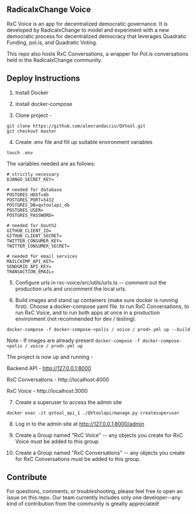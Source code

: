 ## RadicalxChange Voice

RxC Voice is an app for decentralized democratic governance. It is developed by RadicalxChange to model and experiment with a new democratic process for decentralized democracy that leverages Quadratic Funding, pol.is, and Quadratic Voting.

This repo also hosts RxC Conversations, a wrapper for Pol.is conversations held in the RadicalxChange community.

## Deploy Instructions

1. Install Docker

2. Install docker-compose

3. Clone project -
```
git clone https://github.com/alexrandaccio/QVtool.git
git checkout master
```

4. Create .env file and fill up suitable environment variables

```
touch .env
```

The variables needed are as follows:

```
# strictly necessary
DJANGO_SECRET_KEY=

# needed for database
POSTGRES_HOST=db
POSTGRES_PORT=5432
POSTGRES_DB=qvtoolapi_db
POSTGRES_USER=
POSTGRES_PASSWORD=

# needed for Oauth2
GITHUB_CLIENT_ID=
GITHUB_CLIENT_SECRET=
TWITTER_CONSUMER_KEY=
TWITTER_CONSUMER_SECRET=

# needed for email services
MAILCHIMP_API_KEY=
SENDGRID_API_KEY=
TRANSACTION_EMAIL=
```

5. Configure urls in rxc-voice/src/utils/urls.ts -- comment out the production urls and uncomment the local urls.

6. Build images and stand up containers (make sure docker is running first). Choose a docker-compose yaml file. <polis> to run RxC Conversations, <voice> to run RxC Voice, and <prod> to run both apps at once in a production environment (not recommended for dev / testing).

```
docker-compose -f docker-compose-<polis / voice / prod>.yml up --build
```

Note - If images are already present ```docker-compose -f docker-compose-<polis / voice / prod>.yml up```

The project is now up and running -

Backend API - http://127.0.0.1:8000

RxC Conversations - http://localhost:4000

RxC Voice - http://localhost:3000

7. Create a superuser to access the admin site

```
docker exec -it qvtool_api_1 ./QVtoolapi/manage.py createsuperuser
```

8. Log in to the admin site at http://127.0.0.1:8000/admin

9. Create a Group named "RxC Voice" -- any objects you create for RxC Voice must be added to this group.

10. Create a Group named "RxC Conversations" -- any objects you create for RxC Conversations must be added to this group.

## Contribute

For questions, comments, or troubleshooting, please feel free to open an issue on this repo. Our team currently includes only one developer--any kind of contribution from the community is greatly appreciated!
